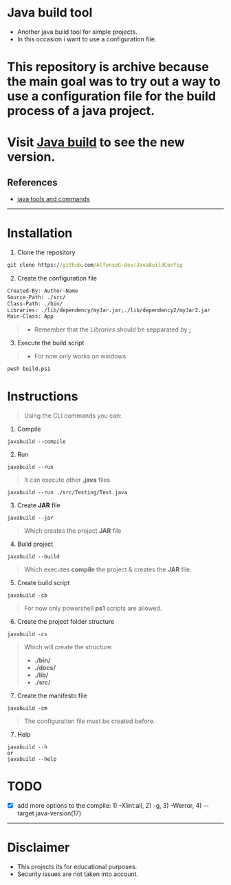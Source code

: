 # Java build tool
- Another java build tool for simple projects.
- In this occasion i want to use a configuration file.

# This repository is archive because the main goal was to try out a way to use a configuration file for the build process of a java project.

# Visit [Java build](https://github.com/AlfonsoG-dev/javaBuild) to see the new version.

## References
- [java tools and commands](https://docs.oracle.com/javase/10/tools/tools-and-command-reference.htm)

----

# Installation
1. Clone the repository
```cmd
git clone https://github.com/AlfonsoG-dev/JavaBuildConfig
```
2. Create the configuration file
```txt
Created-By: Author-Name
Source-Path: ./src/
Class-Path: ./bin/
Libraries: ./lib/dependency/myJar.jar;./lib/dependency2/myJar2.jar
Main-Class: App
```
>- Remember that the *Libraries* should be sepparated by **;**

3. Execute the build script
>- For now only works on windows
```cmd
pwsh build.ps1
```

# Instructions
> Using the CLI commands you can:

1. Compile
```shell
javabuild --compile
```
2. Run
```shell
javabuild --run
```
> It can execute other **.java** files
```shell
javabuild --run ./src/Testing/Test.java
```
3. Create **JAR** file
```shell
javabuild --jar
```
> Which creates the project **JAR** file
4. Build project
```shell
javabuild --build
```
> Which executes **compile** the project & creates the **JAR** file.
5. Create build script
```shell
javabuild -cb
```
> For now only powershell **ps1** scripts are allowed.
6. Create the project folder structure
```shell
javabuild -cs
```
> Which will create the structure:
>- **./bin/**
>- **./docs/**
>- **./lib/**
>- **./src/**
7. Create the manifesto file
```shell
javabuild -cm
```
> The configuration file must be created before.
7. Help
```shell
javabuild --h
or 
javabuild --help
```

# TODO
- [x] add more options to the compile: 1) -Xlint:all, 2) -g, 3) -Werror, 4) --target java-version(17)

---

# Disclaimer
- This projects its for educational purposes.
- Security issues are not taken into account.
